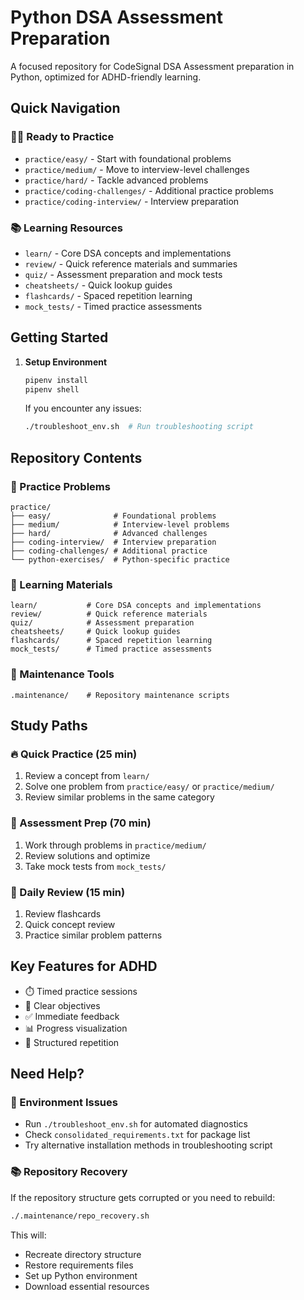 # Python DSA Assessment Preparation

A focused repository for CodeSignal DSA Assessment preparation in Python, optimized for ADHD-friendly learning.

## Quick Navigation

### 🏃‍♂️ Ready to Practice
- `practice/easy/` - Start with foundational problems
- `practice/medium/` - Move to interview-level challenges
- `practice/hard/` - Tackle advanced problems
- `practice/coding-challenges/` - Additional practice problems
- `practice/coding-interview/` - Interview preparation

### 📚 Learning Resources
- `learn/` - Core DSA concepts and implementations
- `review/` - Quick reference materials and summaries
- `quiz/` - Assessment preparation and mock tests
- `cheatsheets/` - Quick lookup guides
- `flashcards/` - Spaced repetition learning
- `mock_tests/` - Timed practice assessments

## Getting Started

1. **Setup Environment**
   ```bash
   pipenv install
   pipenv shell
   ```

   If you encounter any issues:
   ```bash
   ./troubleshoot_env.sh  # Run troubleshooting script
   ```

## Repository Contents

### 📝 Practice Problems
```
practice/
├── easy/              # Foundational problems
├── medium/            # Interview-level problems
├── hard/              # Advanced challenges
├── coding-interview/  # Interview preparation
├── coding-challenges/ # Additional practice
└── python-exercises/  # Python-specific practice
```

### 📖 Learning Materials
```
learn/           # Core DSA concepts and implementations
review/          # Quick reference materials
quiz/            # Assessment preparation
cheatsheets/     # Quick lookup guides
flashcards/      # Spaced repetition learning
mock_tests/      # Timed practice assessments
```

### 🔧 Maintenance Tools
```
.maintenance/    # Repository maintenance scripts
```

## Study Paths

### 🔥 Quick Practice (25 min)
1. Review a concept from `learn/`
2. Solve one problem from `practice/easy/` or `practice/medium/`
3. Review similar problems in the same category

### 🎯 Assessment Prep (70 min)
1. Work through problems in `practice/medium/`
2. Review solutions and optimize
3. Take mock tests from `mock_tests/`

### 🔄 Daily Review (15 min)
1. Review flashcards
2. Quick concept review
3. Practice similar problem patterns

## Key Features for ADHD

- ⏱️ Timed practice sessions
- 🎯 Clear objectives
- ✅ Immediate feedback
- 📊 Progress visualization
- 🔄 Structured repetition

## Need Help?

### 🐛 Environment Issues
- Run `./troubleshoot_env.sh` for automated diagnostics
- Check `consolidated_requirements.txt` for package list
- Try alternative installation methods in troubleshooting script

### 📚 Repository Recovery
If the repository structure gets corrupted or you need to rebuild:
```bash
./.maintenance/repo_recovery.sh
```
This will:
- Recreate directory structure
- Restore requirements files
- Set up Python environment
- Download essential resources 